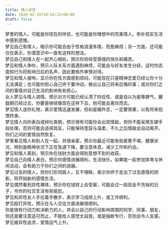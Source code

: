 ```yaml
---
title: 情人异性
date: 2020-02-15T20:54:12+08:00
draft: false
---
```


梦里的情人，可能是你现在的伴侣，也可能是你理想中的完美情人，弥补现实生活中感到遗憾。<br>
梦见自己有情人，暗示你可能会由于性格浪漫多情，而惹麻烦；另一方面，还可能仅仅表示，你潜意识中一直有这样的想法。<br>
梦见自己和情人在一起开心相处，预示你将经受感情的快乐和痛苦。<br>
梦见和情人争吵，预示人际关系方面遇到麻烦，可能会与好友发生分歧，这时你态度和行为将影响日后的名声，因此要格外审慎对待。<br>
梦见和情人接吻，显示你在性方面感到烦闷，可能现在只是精神恋爱已经让你十分无法满足；也可能你担心自己终于要冲动，做出让自己将来后悔的事；或对你们之间的事情对自己生活的影响有些担心。<br>
女人梦见与情人调情，预示对方可能已经认清了你任性、或是自以为是等脾气，朦胧期已经过去，你要是继续像现在这样下去，他可能会离你而去。<br>
梦见情人送你礼物，表示爱情迅速发展，但如是婚外恋，一定要慎重，以免将来抱恨终身。<br>
梦见情人向你表白或倾吐衷肠，预示很有可能你会出现情敌，但你不能采用生硬手段处理，否则可能会适得其反，只能保持宽容与温柔，不久之后情敌会自动离开，你们之间的爱情自然恢复。<br>
梦里看见情人和别人在一起，并很亲密，预示你最近可能有些疲惫不堪，健康状况，特别是精神状况下正在急遽下降，要注意休息，减少工作和约会。<br>
梦见和情人离别，预示你在钱财方面会得到意想不到的收获。<br>
梦见自己向情人表白，预示你感情进展顺利，生活快乐，如果能一起参加体育与休闲活动，会有助力于你们之间的进展。<br>
梦见过去的情人，但你们形同路人，互不理睬，表示你终于走出了过去感情的阴影，将开始新的感情生活。<br>
梦见偶然看到异性裸体，预示你在钱财上会受窘，可能会过一段现金不充裕的日子，令你的社交生活有些尴尬。<br>
梦见和异性友人手拉着手散步，表示学习成绩上升，或工作顺利。<br>
梦见殴打异性，预示在与人交往方面进展很顺利。<br>
你是很有行动力和决断力的人，并会以自己的行动影响周围的同学、同事、朋友，但还是要注意适可而止，不能给人感觉太自我，或是独断专行，否则会令人反感。<br>
梦见被异性追求，爱情运气上升。<br>
